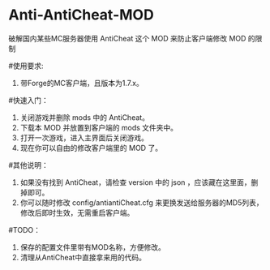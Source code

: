 # Anti-AntiCheat-MOD  
破解国内某些MC服务器使用 AntiCheat 这个 MOD 来防止客户端修改 MOD 的限制  

#使用要求:  
1. 带Forge的MC客户端，且版本为1.7.x。  

#快速入门：  
1. 关闭游戏并删除 mods 中的 AntiCheat。  
2. 下载本 MOD 并放置到客户端的 mods 文件夹中。  
3. 打开一次游戏，进入主界面后关闭游戏。
4. 现在你可以自由的修改客户端里的 MOD 了。

#其他说明：    
1. 如果没有找到 AntiCheat，请检查 version 中的 json ，应该藏在这里面，删掉即可。  
2. 你可以随时修改 config/antiantiCheat.cfg 来更换发送给服务器的MD5列表，修改后即时生效，无需重启客户端。  

#TODO：  
1. 保存的配置文件里带有MOD名称，方便修改。  
2. 清理从AntiCheat中直接拿来用的代码。  
